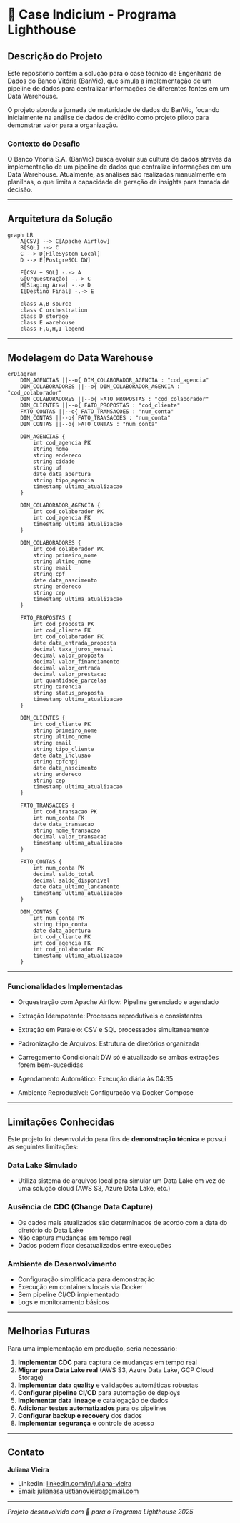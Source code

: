 # 💚 Case Indicium - Programa Lighthouse

## Descrição do Projeto

Este repositório contém a solução para o case técnico de Engenharia de Dados do Banco Vitória (BanVic), que simula a implementação de um pipeline de dados para centralizar informações de diferentes fontes em um Data Warehouse.

O projeto aborda a jornada de maturidade de dados do BanVic, focando inicialmente na análise de dados de crédito como projeto piloto para demonstrar valor para a organização.

### Contexto do Desafio

O Banco Vitória S.A. (BanVic) busca evoluir sua cultura de dados através da implementação de um pipeline de dados que centralize informações em um Data Warehouse. Atualmente, as análises são realizadas manualmente em planilhas, o que limita a capacidade de geração de insights para tomada de decisão.
  
---

## Arquitetura da Solução

```mermaid
graph LR
    A[CSV] --> C[Apache Airflow]
    B[SQL] --> C
    C --> D[FileSystem Local]
    D --> E[PostgreSQL DW]
    
    F[CSV + SQL] -.-> A
    G[Orquestração] -.-> C
    H[Staging Area] -.-> D
    I[Destino Final] -.-> E
    
    class A,B source
    class C orchestration
    class D storage
    class E warehouse
    class F,G,H,I legend
```

---

## Modelagem do Data Warehouse

```mermaid
erDiagram
    DIM_AGENCIAS ||--o{ DIM_COLABORADOR_AGENCIA : "cod_agencia"
    DIM_COLABORADORES ||--o{ DIM_COLABORADOR_AGENCIA : "cod_colaborador"
    DIM_COLABORADORES ||--o{ FATO_PROPOSTAS : "cod_colaborador"
    DIM_CLIENTES ||--o{ FATO_PROPOSTAS : "cod_cliente"
    FATO_CONTAS ||--o{ FATO_TRANSACOES : "num_conta"
    DIM_CONTAS ||--o{ FATO_TRANSACOES : "num_conta"
    DIM_CONTAS ||--o{ FATO_CONTAS : "num_conta"

    DIM_AGENCIAS {
        int cod_agencia PK
        string nome
        string endereco
        string cidade
        string uf
        date data_abertura
        string tipo_agencia
        timestamp ultima_atualizacao
    }

    DIM_COLABORADOR_AGENCIA {
        int cod_colaborador PK
        int cod_agencia FK
        timestamp ultima_atualizacao
    }

    DIM_COLABORADORES {
        int cod_colaborador PK
        string primeiro_nome
        string ultimo_nome
        string email
        string cpf
        date data_nascimento
        string endereco
        string cep
        timestamp ultima_atualizacao
    }

    FATO_PROPOSTAS {
        int cod_proposta PK
        int cod_cliente FK
        int cod_colaborador FK
        date data_entrada_proposta
        decimal taxa_juros_mensal
        decimal valor_proposta
        decimal valor_financiamento
        decimal valor_entrada
        decimal valor_prestacao
        int quantidade_parcelas
        string carencia
        string status_proposta
        timestamp ultima_atualizacao
    }

    DIM_CLIENTES {
        int cod_cliente PK
        string primeiro_nome
        string ultimo_nome
        string email
        string tipo_cliente
        date data_inclusao
        string cpfcnpj
        date data_nascimento
        string endereco
        string cep
        timestamp ultima_atualizacao
    }

    FATO_TRANSACOES {
        int cod_transacao PK
        int num_conta FK
        date data_transacao
        string nome_transacao
        decimal valor_transacao
        timestamp ultima_atualizacao
    }

    FATO_CONTAS {
        int num_conta PK
        decimal saldo_total
        decimal saldo_disponivel
        date data_ultimo_lancamento
        timestamp ultima_atualizacao
    }

    DIM_CONTAS {
        int num_conta PK
        string tipo_conta
        date data_abertura
        int cod_cliente FK
        int cod_agencia FK
        int cod_colaborador FK
        timestamp ultima_atualizacao
    }
```

---

### Funcionalidades Implementadas

- Orquestração com Apache Airflow: Pipeline gerenciado e agendado

- Extração Idempotente: Processos reprodutíveis e consistentes

- Extração em Paralelo: CSV e SQL processados simultaneamente

- Padronização de Arquivos: Estrutura de diretórios organizada

- Carregamento Condicional: DW só é atualizado se ambas extrações forem bem-sucedidas

- Agendamento Automático: Execução diária às 04:35

- Ambiente Reproduzível: Configuração via Docker Compose
  
---

## Limitações Conhecidas

Este projeto foi desenvolvido para fins de **demonstração técnica** e possui as seguintes limitações:

### Data Lake Simulado
- Utiliza sistema de arquivos local para simular um Data Lake em vez de uma solução cloud (AWS S3, Azure Data Lake, etc.)

### Ausência de CDC (Change Data Capture)
- Os dados mais atualizados são determinados de acordo com a data do diretório do Data Lake
- Não captura mudanças em tempo real 
- Dados podem ficar desatualizados entre execuções

### Ambiente de Desenvolvimento
- Configuração simplificada para demonstração
- Execução em containers locais via Docker
- Sem pipeline CI/CD implementado
- Logs e monitoramento básicos

---

## Melhorias Futuras

Para uma implementação em produção, seria necessário:

1. **Implementar CDC** para captura de mudanças em tempo real
2. **Migrar para Data Lake real** (AWS S3, Azure Data Lake, GCP Cloud Storage)
3. **Implementar data quality** e validações automáticas robustas
4. **Configurar pipeline CI/CD** para automação de deploys
5. **Implementar data lineage** e catalogação de dados
6. **Adicionar testes automatizados** para os pipelines
7. **Configurar backup e recovery** dos dados
8. **Implementar segurança** e controle de acesso

---

## Contato

**Juliana Vieira**
- LinkedIn: [linkedin.com/in/juliana-vieira](https://linkedin.com/in/juliana-vieira)
- Email: julianasalustianovieira@gmail.com

---

*Projeto desenvolvido com 💚 para o Programa Lighthouse 2025*

